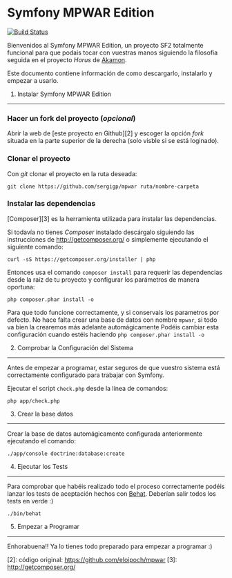 Symfony MPWAR Edition
=====================

[![Build Status](https://travis-ci.org/eloipoch/mpwar.svg?branch=master)](https://travis-ci.org/eloipoch/mpwar)

Bienvenidos al Symfony MPWAR Edition, un proyecto SF2 totalmente
funcional para que podais tocar con vuestras manos siguiendo la
filosofia seguida en el proyecto _Horus_ de [Akamon][1].

Este documento contiene información de como descargarlo, instalarlo y
empezar a usarlo.


1) Instalar Symfony MPWAR Edition
---------------------------------

### Hacer un fork del proyecto (*opcional*)

Abrir la web de [este proyecto en Github][2] y escoger la opción _fork_
situada en la parte superior de la derecha (solo visble si se está
loginado).

### Clonar el proyecto

Con _git_ clonar el proyecto en la ruta deseada:

    git clone https://github.com/sergigp/mpwar ruta/nombre-carpeta

### Instalar las dependencias

[Composer][3] es la herramienta utilizada para instalar las dependencias.

Si todavía no tienes _Composer_ instalado descárgalo siguiendo las
instrucciones de http://getcomposer.org/ o simplemente ejecutando el
siguiente comando:

    curl -sS https://getcomposer.org/installer | php

Entonces usa el comando `composer install` para requerir las dependencias
desde la raíz de tu proyecto y configurar los parámetros de manera oportuna:

    php composer.phar install -o
    
Para que todo funcione correctamente, y si conservais los parametros por defecto. No hace falta crear una base de datos con nombre `mpwar`, si todo va bien la crearemos más adelante automágicamente Podéis cambiar esta configuración cuando estéis haciendo `php composer.phar install -o`


2) Comprobar la Configuración del Sistema
-----------------------------------------

Antes de empezar a programar, estar seguros de que vuestro sistema
está correctamente configurado para trabajar con Symfony.

Ejecutar el script `check.php` desde la línea de comandos:

    php app/check.php


3) Crear la base datos
----------------------

Crear la base de datos automágicamente configurada anteriormente ejecutando el comando:

    ./app/console doctrine:database:create


4) Ejecutar los Tests
----------------------

Para comprobar que habéis realizado todo el proceso correctamente podéis lanzar los tests de aceptación hechos con [Behat](http://docs.behat.org/en/latest/). Deberían salir todos los tests en verde :)

    ./bin/behat


5) Empezar a Programar
----------------------

Enhorabuena!! Ya lo tienes todo preparado para empezar a programar :)


[1]:  http://akamon.com/
[2]:  código original: https://github.com/eloipoch/mpwar
[3]:  http://getcomposer.org/
